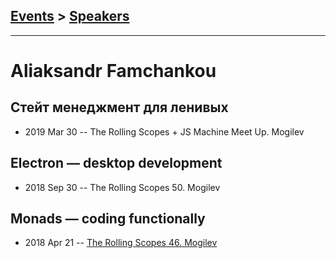 ## [Events](../README.md) > [Speakers](../speakers.md)
---

# Aliaksandr Famchankou

## Стейт менеджмент для ленивых
- 2019 Mar 30 -- The Rolling Scopes + JS Machine Meet Up. Mogilev    
## Electron — desktop development
- 2018 Sep 30 -- The Rolling Scopes 50. Mogilev    
## Monads — coding functionally
- 2018 Apr 21 -- [The Rolling Scopes 46. Mogilev](https://www.youtube.com/watch?v=7gAPuReBBYY)    
